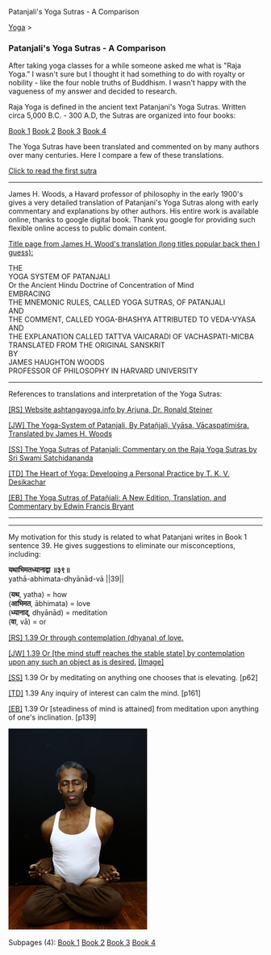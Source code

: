 Patanjali's Yoga Sutras - A Comparison 

[Yoga](../yoga.html)‎ > ‎

### Patanjali's Yoga Sutras - A Comparison

After taking yoga classes for a while someone asked me what is "Raja Yoga." I wasn't sure but I thought it had something to do with royalty or nobility - like the four noble truths of Buddhism. I wasn't happy with the vagueness of my answer and decided to research.  
  
Raja Yoga is defined in the ancient text Patanjani's Yoga Sutras. Written circa 5,000 B.C. - 300 A.D, the Sutras are organized into four books:  
  
[Book 1](patanjani/book-1.html) [Book 2](patanjani/book-2.html) [Book 3](patanjani/book-3.html) [Book 4](patanjani/book-4.html)  
  
The Yoga Sutras have been translated and commented on by many authors over many centuries. Here I compare a few of these translations.  
  

[Click to read the first sutra](patanjani/book-1/11.html)  
  

* * *

James H. Woods, a Havard professor of philosophy in the early 1900's gives a very detailed translation of Patanjani's Yoga Sutras along with early commentary and explanations by other authors. His entire work is available online, thanks to google digital book. Thank you google for providing such flexible online access to public domain content.  
  
[Title page from James H. Wood's translation (long titles popular back then I guess):](http://books.google.com/books?id=YzFImjtOxUwC&pg=PR3&ci=20%2C54%2C931%2C809&source=bookclip)  

  
THE  
YOGA SYSTEM OF PATANJALI  
Or the Ancient Hindu Doctrine of Concentration of Mind  
EMBRACING  
THE MNEMONIC RULES, CALLED YOGA SUTRAS, OF PATANJALI  
AND  
THE COMMENT, CALLED YOGA-BHASHYA ATTRIBUTED TO VEDA-VYASA  
AND  
THE EXPLANATION CALLED TATTVA VAICARADl OF VACHASPATI-MICBA  
TRANSLATED FROM THE ORIGINAL SANSKRIT  
BY  
JAMES HAUGHTON WOODS  
PROFESSOR OF PHILOSOPHY IN HARVARD UNIVERSITY  
  

* * *

  
References to translations and interpretation of the Yoga Sutras:  
  
[\[RS\] Website ashtangayoga.info by Arjuna, Dr. Ronald Steiner](http://www.ashtangayoga.info/philosophy/yoga-sutra-patanjali/)  
  
[\[JW\] The Yoga-System of Patanjali, By Patañjali, Vyāsa, Vācaspatimiśra. Translated by James H. Woods](http://books.google.com/books?id=YzFImjtOxUwC)  
  
[\[SS\] The Yoga Sutras of Patanjali: Commentary on the Raja Yoga Sutras by Sri Swami Satchidananda](http://www.amazon.com/Yoga-Sutras-Patanjali-Commentary-Satchidananda/dp/0932040381)  
  
[\[TD\] The Heart of Yoga: Developing a Personal Practice by T. K. V. Desikachar](http://www.amazon.com/Heart-Yoga-Developing-Personal-Practice/dp/089281764X/ref=sr_1_5?ie=UTF8&qid=1326228195&sr=8-5)  
  
[\[EB\] The Yoga Sutras of Patañjali: A New Edition, Translation, and Commentary by Edwin Francis Bryant](http://www.amazon.com/Yoga-Sutras-Patanjali-Translation-Commentary/dp/0865477361/ref=sr_1_1?ie=UTF8&s=books&qid=1250508322&sr=1-1)  
  

* * *

  
  

* * *

  

My motivation for this study is related to what Patanjani writes in Book 1 sentence 39. He gives suggestions to eliminate our misconceptions, including:  
  
**यथाभिमतध्यानाद्वा ॥३९॥**  
yathā-abhimata-dhyānād-vā ||39||  
  
(**यथ**, yatha) = how  
(**आभिमत**, ābhimata) = love  
(**ध्यानाद्**, dhyānād) = meditation  
(**वा**, vā) = or  
  
[\[RS\] 1.39 Or through contemplation (dhyana) of love.](http://www.ashtangayoga.info/philosophy/yoga-sutra-patanjali/chapter-1/item/yatha-abhimata-dhyanad-va-39)  
  
[\[JW\] 1.39 Or \[the mind stuff reaches the stable state\] by contemplation upon any such an object as is desired.](http://books.google.com/books?id=YzFImjtOxUwC&pg=PA77&ci=150%2C314%2C699%2C54&source=bookclip) [\[Image\]](http://www.johnhenrythompson.com/yoga/patanjani/Book1-39.png?attredirects=0)  
  
[\[SS\]](http://www.amazon.com/Yoga-Sutras-Patanjali-Commentary-Satchidananda/dp/0932040381) 1.39 Or by meditating on anything one chooses that is elevating. \[p62\]  
  
[\[TD\]](http://www.amazon.com/Heart-Yoga-Developing-Personal-Practice/dp/089281764X/ref=sr_1_5?ie=UTF8&qid=1326228195&sr=8-5) 1.39 Any inquiry of interest can calm the mind. \[p161\]  
  
[\[EB\]](http://www.amazon.com/Yoga-Sutras-Patanjali-Translation-Commentary/dp/0865477361/ref=sr_1_1?ie=UTF8&s=books&qid=1250508322&sr=1-1) 1.39 Or \[steadiness of mind is attained\] from meditation upon anything of one's inclination. \[p139\]  
  

[![](../_/rsrc/1357256041325/yoga/patanjani/eyes-closed-bound2-height=400&width=275.jpg)](http://www.johnhenrythompson.com/yoga/patanjani/eyes-closed-bound2.jpg?attredirects=0)

  

Subpages (4): [Book 1](patanjani/book-1.html) [Book 2](patanjani/book-2.html) [Book 3](patanjani/book-3.html) [Book 4](patanjani/book-4.html)

